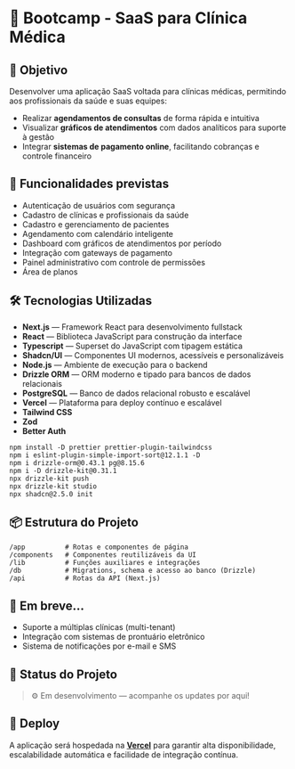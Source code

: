 # 🏥 Bootcamp - SaaS para Clínica Médica

## 📌 Objetivo

Desenvolver uma aplicação SaaS voltada para clínicas médicas, permitindo aos profissionais da saúde e suas equipes:

- Realizar **agendamentos de consultas** de forma rápida e intuitiva  
- Visualizar **gráficos de atendimentos** com dados analíticos para suporte à gestão  
- Integrar **sistemas de pagamento online**, facilitando cobranças e controle financeiro  

## 🚀 Funcionalidades previstas

- Autenticação de usuários com segurança 
- Cadastro de clínicas e profissionais da saúde  
- Cadastro e gerenciamento de pacientes  
- Agendamento com calendário inteligente  
- Dashboard com gráficos de atendimentos por período  
- Integração com gateways de pagamento  
- Painel administrativo com controle de permissões
- Área de planos

## 🛠️ Tecnologias Utilizadas

- **Next.js** — Framework React para desenvolvimento fullstack  
- **React** — Biblioteca JavaScript para construção da interface  
- **Typescript** — Superset do JavaScript com tipagem estática  
- **Shadcn/UI** — Componentes UI modernos, acessíveis e personalizáveis  
- **Node.js** — Ambiente de execução para o backend  
- **Drizzle ORM** — ORM moderno e tipado para bancos de dados relacionais  
- **PostgreSQL** — Banco de dados relacional robusto e escalável  
- **Vercel** — Plataforma para deploy contínuo e escalável
- **Tailwind CSS**
- **Zod**
- **Better Auth** 

```
npm install -D prettier prettier-plugin-tailwindcss
npm i eslint-plugin-simple-import-sort@12.1.1 -D
npm i drizzle-orm@0.43.1 pg@8.15.6 
npm i -D drizzle-kit@0.31.1
npx drizzle-kit push
npx drizzle-kit studio
npx shadcn@2.5.0 init
```

## 📦 Estrutura do Projeto
    /app          # Rotas e componentes de página
    /components   # Componentes reutilizáveis da UI
    /lib          # Funções auxiliares e integrações
    /db           # Migrations, schema e acesso ao banco (Drizzle)
    /api          # Rotas da API (Next.js)

## 🧪 Em breve...
- Suporte a múltiplas clínicas (multi-tenant)  
- Integração com sistemas de prontuário eletrônico  
- Sistema de notificações por e-mail e SMS  

## 🚧 Status do Projeto

> ⚙️ Em desenvolvimento — acompanhe os updates por aqui!

## 📍 Deploy

A aplicação será hospedada na **[Vercel](https://vercel.com/)** para garantir alta disponibilidade, escalabilidade automática e facilidade de integração contínua.


